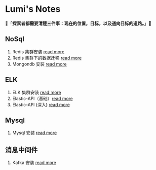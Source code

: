 # Lumi's Notes

👋「**探索者都需要清楚三件事：现在的位置，目标，以及通向目标的道路。**」👋

##  NoSql

1. Redis 集群安装   [read more](https://github.com/wangpf1024/lumi-notes/blob/main/Redis/Redis%E5%AE%89%E8%A3%85.md)
2. Redis 集群下的数据迁移  [read more](https://github.com/wangpf1024/lumi-notes/blob/main/Redis/RedisCluster%E5%A4%A7%E6%B5%B7%E6%8D%9E%E9%92%88%E6%95%B0%E6%8D%AE%E8%BF%81%E7%A7%BB.md)
3. Mongondb 安装  [read more](https://github.com/wangpf1024/lumi-notes/blob/main/Mongodb/Mongodb%E5%AE%89%E8%A3%85.md)

##  ELK

1. ELK 集群安装   [read more](https://github.com/wangpf1024/lumi-notes/blob/main/ELK/ELK%E5%AE%89%E8%A3%85.md)
2. Elastic-API（基础）[read more](https://github.com/wangpf1024/lumi-notes/blob/main/ELK/Elastic-API.md)
3. Elastic-API  (深入)  [read more](https://github.com/wangpf1024/lumi-notes/blob/main/ELK/Elastic-API-2.md)

## Mysql

1. Mysql 安装 [read more](https://github.com/wangpf1024/lumi-notes/blob/main/Mysql/Mysql%E5%AE%89%E8%A3%85.md)

##  消息中间件

1. Kafka 安装 [read more](https://github.com/wangpf1024/lumi-notes/blob/main/Kafka/Kafka%E5%AE%89%E8%A3%85.md)



